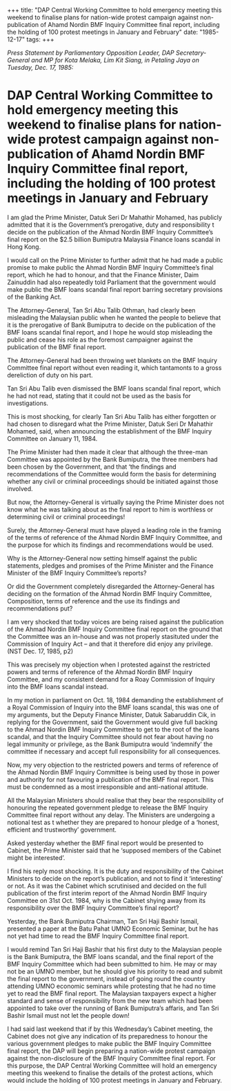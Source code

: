 +++ 
title: "DAP Central Working Committee to hold emergency meeting this weekend to finalise plans for nation-wide protest campaign against non-publication of Ahamd Nordin  BMF Inquiry Committee final report, including the holding of 100 protest meetings in January and February"
date: "1985-12-17"
tags:
+++

_Press Statement by Parliamentary Opposition Leader, DAP Secretary-General and MP for Kota Melaka, Lim Kit Siang, in Petaling Jaya on Tuesday, Dec. 17, 1985:_

# DAP Central Working Committee to hold emergency meeting this weekend to finalise plans for nation-wide protest campaign against non-publication of Ahamd Nordin  BMF Inquiry Committee final report, including the holding of 100 protest meetings in January and February

I am glad the Prime Minister, Datuk Seri Dr Mahathir Mohamed, has publicly admitted that it is the Government’s prerogative, duty and responsibility t decide on the publication of the Ahmad Nordin BMF Inquiry Committee’s final report on the $2.5 billion Bumiputra Malaysia Finance loans scandal in Hong Kong.  </u>

I would call on the Prime Minister to further admit that he had made a public promise to make public the Ahmad Nordin BMF Inquiry Committee’s final report, which he had to honour, and that the Finance Minister, Daim Zainuddin had also repeatedly told Parliament that the government would make public the BMF loans scandal final report barring secretary provisions of the Banking Act.  

The Attorney-General, Tan Sri Abu Talib Othman, had clearly been misleading the Malaysian public when he wanted the people to believe that it is the prerogative of Bank Bumiputra to decide on the publication of the BMF loans scandal final report, and I hope he would stop misleading the public and cease his role as the foremost campaigner against the publication of the BMF final report.

The Attorney-General had been throwing wet blankets on the BMF Inquiry Committee final report without even reading it, which tantamonts to a gross dereliction of duty on his part.

Tan Sri Abu Talib even dismissed the BMF loans scandal final report, which he had not read, stating that it could not be used as the basis for investigations.

This is most shocking, for clearly Tan Sri Abu Talib has either forgotten or had chosen to disregard what the Prime Minister, Datuk Seri Dr Mahathir Mohamed, said, when announcing the establishment of the BMF Inquiry Committee on January 11, 1984.

The Prime Minister had then made it clear that although the three-man Committee was appointed by the Bank Bumiputra, the three members had been chosen by the Government, and that ‘the findings and recommendations of the Committee would form the basis for determining whether any civil or criminal proceedings should be initiated against those involved.

But now, the Attorney-General is virtually saying the Prime Minister does not know what he was talking about as the final report to him is worthless or determining civil or criminal proceedings!

Surely, the Attorney-General must have played a leading role in the framing of the terms of reference of the Ahmad Nordin BMF Inquiry Committee, and the purpose for which its findings and recommendations would be used.

Why is the Attorney-General now setting himself against the public statements, pledges and promises of the Prime Minister and the Finance Minister of the BMF Inquiry Committee’s reports?

Or did the Government completely disregarded the Attorney-General has deciding on the formation of the Ahmad Nordin BMF Inquiry Committee, Composition, terms of reference and the use its findings and recommendations put?

I am very shocked that today voices are being raised against the publication of the Ahmad  Nordin  BMF Inquiry Committee final report on the ground that the Committee was an in-house and was not properly stasituted under the Commission of Inquiry Act – and that it therefore did enjoy any privilege.  (NST Dec. 17, 1985, p2)

This was precisely my objection when I protested against the restricted powers and terms of reference of the Ahmad Nordin BMF Inquiry Committee, and my consistent demand for a Roay Commission of Inquiry into the BMF loans scandal instead.

In my motion in parliament on Oct. 18, 1984 demanding the establishment of a Royal Commission of Inquiry into the BMF loans scandal, this was one of my arguments, but the Deputy Finance Minister, Datuk Sabaruddin Cik, in replying for the Government, said the Government would give full backing to the Ahmad Nordin BMF Inquiry Committee to get to the root of the loans scandal, and that the Inquiry Committee should not fear about having no legal immunity or privilege, as the Bank Bumiputra would ‘indemnify’ the committee if necessary and accept full responsibility for all consequences.

Now, my very objection to the restricted powers and terms of reference of the Ahmad Nordin BMF Inquiry Committee is being used by those in power and authority for not favouring a publication of the BMF final report.  This must be condemned as a most irresponsible and anti-national attitude.

All the Malaysian Ministers should realise that they bear the responsibility of honouring the repeated government pledge to release the BMF Inquiry Committee final report without any delay.  The Ministers are undergoing  a notional test as t whether they are prepared to honour pledge of a ‘honest, efficient and trustworthy’ government.

Asked yesterday whether the BMF final report would be presented to Cabinet, the Prime Minister said that he ‘supposed members of the Cabinet might be interested’.

I find his reply most shocking.  It is the duty and responsibility of the Cabinet Ministers to decide on the report’s  publication, and not to find it ‘interesting’ or not.  As it was the Cabinet which scrutinised and decided on the full publication of the first interim report of the Ahmad Nordin BMF Inquiry Committee on 31st Oct.  1984, why is the Cabinet shying away from its responsibility over the BMF Inquiry Committee’s final report?

Yesterday, the Bank Bumiputra Chairman, Tan Sri Haji Bashir Ismail, presented a paper at the Batu Pahat UMNO Economic Seminar, but he has not yet had time to read the BMF Inquiry Committee final report.

I would remind Tan Sri Haji Bashir that his first duty to the Malaysian people is the Bank Bumiputra, the BMF loans scandal, and the final report of the BMF Inquiry Committee which had been submitted to him.  He may or may not be an UMNO member, but he should give his priority to read and submit the final report to the government, instead of going round the country attending UMNO economic seminars while protesting that he had no time yet to read the BMF final report.  The Malaysian taxpayers expect a higher standard and sense of responsibility from the new team which had been appointed to take over the running of Bank Bumiputra’s affaris, and Tan Sri Bashir Ismail must not let the people down!

I had said last weekend that if by this Wednesday’s Cabinet meeting, the Cabinet does not give any indication of its preparedness to honour the various government pledges to make public the BMF Inquiry Committee final report, the DAP will begin preparing a nation-wide protest campaign against the non-disclosure of the BMF Inquiry Committee final report.  For this purpose, the DAP Central Working Committee will hold an emergency meeting this weekend to finalise the details of the protest actions, which would include the holding of 100 protest meetings in January and February.
 
